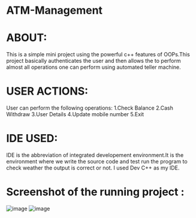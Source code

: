 # ATM-Management
# ABOUT:
This is a simple mini project using the powerful c++ features of OOPs.This project basically authenticates the user and then allows the to perform almost all operations one can perform using automated teller machine.
# USER ACTIONS:
User can perform the following operations:
1.Check Balance
2.Cash Withdraw
3.User Details
4.Update mobile number
5.Exit
# IDE USED:
IDE is the abbreviation of integrated developement environment.It is the environment where we write the source code and test run the program to check weather the output is correct or not.
I used Dev C++ as my IDE.
# Screenshot of the running project :
![image](https://user-images.githubusercontent.com/64796137/122948184-5802cb80-d398-11eb-8230-95e11193be51.png)
![image](https://user-images.githubusercontent.com/64796137/122948399-8385b600-d398-11eb-8349-766c1ac9bd83.png)
